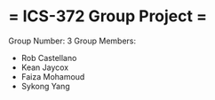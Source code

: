 # = ICS-372 Group Project =
Group Number: 3
Group Members:
- Rob Castellano
- Kean Jaycox
- Faiza Mohamoud
- Sykong Yang